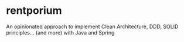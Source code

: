 # rentporium
An opinionated approach to implement Clean Architecture, DDD, SOLID principles... (and more) with Java and Spring
